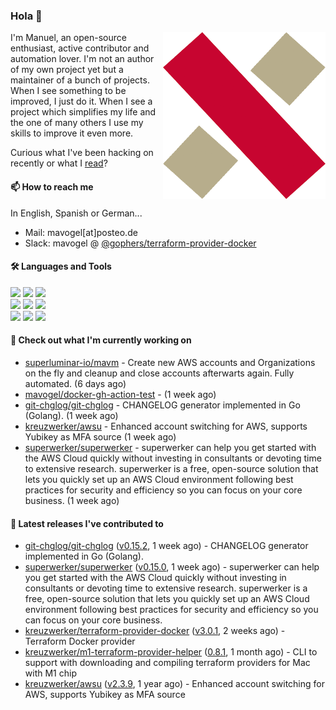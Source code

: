 ### Hola 👋

<img align="right" src="https://raw.githubusercontent.com/kreuzwerkerbot/kreuzwerkerbot/master/assets/xw.png" width="260">

I'm Manuel, an open-source enthusiast, active contributor and automation lover. I'm not an author of my own project 
yet but a maintainer of a bunch of projects. When I see something to be improved, I just do it. When I see a project
which simplifies my life and the one of many others I use my skills to improve it even more.

Curious what I've been hacking on recently or what I [read](https://www.goodreads.com/user/show/128554892-manuel-vogel)?

#### 📫 How to reach me
In English, Spanish or German...

- Mail: mavogel[at]posteo.de
- Slack: mavogel @ [@gophers/terraform-provider-docker](https://gophers.slack.com/archives/C01G9TN5V36)

#### 🛠 Languages and Tools
<p>

  <code><img width="10%" src="https://www.vectorlogo.zone/logos/golang/golang-horizontal.svg"></code>
  <code><img width="10%" src="https://www.vectorlogo.zone/logos/typescriptlang/typescriptlang-official.svg"></code>
  <code><img width="10%" src="https://www.vectorlogo.zone/logos/nodejs/nodejs-horizontal.svg"></code>
  <br />
  <code><img width="10%" src="https://www.vectorlogo.zone/logos/amazon_aws/amazon_aws-ar21.svg"></code>
  <code><img width="10%" src="https://www.vectorlogo.zone/logos/terraformio/terraformio-ar21.svg"></code>
  <code><img width="10%" src="https://www.vectorlogo.zone/logos/gnu_bash/gnu_bash-ar21.svg"></code>
  <br />
  <code><img width="10%" src="https://www.vectorlogo.zone/logos/kubernetes/kubernetes-ar21.svg"></code>
  <code><img width="10%" src="https://www.vectorlogo.zone/logos/docker/docker-ar21.svg"></code>
  <code><img width="10%" src="https://www.vectorlogo.zone/logos/containerdio/containerdio-ar21.svg"></code>
  <br />
 
</p>

#### 👷 Check out what I'm currently working on

- [superluminar-io/mavm](https://github.com/superluminar-io/mavm) - Create new AWS accounts and Organizations on the fly and cleanup and close accounts afterwarts again. Fully automated. (6 days ago)
- [mavogel/docker-gh-action-test](https://github.com/mavogel/docker-gh-action-test) -  (1 week ago)
- [git-chglog/git-chglog](https://github.com/git-chglog/git-chglog) - CHANGELOG generator implemented in Go (Golang). (1 week ago)
- [kreuzwerker/awsu](https://github.com/kreuzwerker/awsu) - Enhanced account switching for AWS, supports Yubikey as MFA source (1 week ago)
- [superwerker/superwerker](https://github.com/superwerker/superwerker) - superwerker can help you get started with the AWS Cloud quickly without investing in consultants or devoting time to extensive research. superwerker is a free, open-source solution that lets you quickly set up an AWS Cloud environment following best practices for security and efficiency so you can focus on your core business.  (1 week ago)

#### 🔭 Latest releases I've contributed to

- [git-chglog/git-chglog](https://github.com/git-chglog/git-chglog) ([v0.15.2](https://github.com/git-chglog/git-chglog/releases/tag/v0.15.2), 1 week ago) - CHANGELOG generator implemented in Go (Golang).
- [superwerker/superwerker](https://github.com/superwerker/superwerker) ([v0.15.0](https://github.com/superwerker/superwerker/releases/tag/v0.15.0), 1 week ago) - superwerker can help you get started with the AWS Cloud quickly without investing in consultants or devoting time to extensive research. superwerker is a free, open-source solution that lets you quickly set up an AWS Cloud environment following best practices for security and efficiency so you can focus on your core business. 
- [kreuzwerker/terraform-provider-docker](https://github.com/kreuzwerker/terraform-provider-docker) ([v3.0.1](https://github.com/kreuzwerker/terraform-provider-docker/releases/tag/v3.0.1), 2 weeks ago) - Terraform Docker provider
- [kreuzwerker/m1-terraform-provider-helper](https://github.com/kreuzwerker/m1-terraform-provider-helper) ([0.8.1](https://github.com/kreuzwerker/m1-terraform-provider-helper/releases/tag/0.8.1), 1 month ago) - CLI to support with downloading and compiling terraform providers for Mac with M1 chip
- [kreuzwerker/awsu](https://github.com/kreuzwerker/awsu) ([v2.3.9](https://github.com/kreuzwerker/awsu/releases/tag/v2.3.9), 1 year ago) - Enhanced account switching for AWS, supports Yubikey as MFA source




